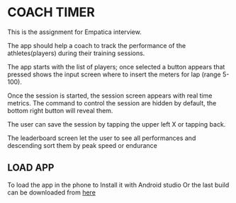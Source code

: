 # COACH TIMER
This is the assignment for Empatica interview.

The app should help a coach to track the performance of the athletes(players) during their training sessions.

The app starts with the list of players; once selected a button appears that pressed shows the input screen where to 
insert the meters for lap (range 5-100).

Once the session is started, the session screen appears with real time metrics.
The command to control the session are hidden by default, the bottom right button will reveal them.

The user can save the session by tapping the upper left X or tapping back.

The leaderboard screen let the user to see all performances and descending sort them by peak speed or endurance

## LOAD APP
To load the app in the phone to Install it with Android studio
Or the last build can be downloaded from [here](https://drive.google.com/file/d/1ua9qzrqVol3LXLeyZgUCDQ5YTvVqNpSF/view?usp=sharing)
